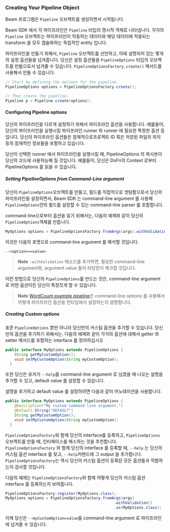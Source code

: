 ### Creating Your Pipeline Object

Beam 프로그램은 `Pipeline` 오브젝트를 생성하면서 시작됩니다.

Beam SDK 에서 각 파이프라인은 `Pipeline` 타입의 명시적 객체로 나타냅니다. 각각의 `Pipeline` 오브젝트는 파이프라인이 작동하는 데이터와 해당 데이터에 적용되는 transform 을 모두 캡슐화하는 독립적인 entity 입니다.

파이프라인을 만들기 위해서, `Pipeline` 오브젝트를 선언하고, 아래 설명되어 있는 몇개의 설정 옵션들을 넘겨줍니다. 당신은 설정 옵션들을 `PipelineOptions` 타입의 오브젝트를 만듦으로서 넘겨줄 수 있습니다. `PipelineOptionsFactory.create()` 메서드를 사용해서 만들 수 있습니다.

```java
// Start by defining the options for the pipeline.
PipelineOptions options = PipelineOptionsFactory.create();

// Then create the pipeline.
Pipeline p = Pipeline.create(options);
```

#### Configuring Pipeline options

당신의 파이프라인을 다르게 설정하기 위해서 파이프라인 옵션을 사용합니다. 예를들어, 당신의 파이프라인을 실행시킬 파이프라인 runner 와 runner 에 필요한 특정한 옵션 등입니다. 당신의 파이프라인 옵션들은 잠재적으로프로젝트 ID 혹은 저장된 파일의 위치 등의 잠재적인 정보들을 포함하고 있습니다.

당신이 선택한 runner 에서 파이프라인을 실행시킬 때, PipelineOptions 의 복사본이 당신의 코드에 사용하능해 질 것입니다. 예를들어, 당신은 DoFn의 Context 로부터 PipelineOptions 를 읽을 수 있습니다.

##### Setting PipelineOptions from Command-Line argument

당신이 `PipelineOptions`오브젝트를 만들고, 필드를 직접적으로 셋팅함으로서 당신의 파이프라인을 설정하면서, Beam SDK 는 command-line argument 를 사용해 `PipelineOptions`안의 필드를 설정할 수 있는 command-line parser 를 포함합니다.

command-line으로부터 옵션을 읽기 위해서는, 다음의 예제와 같이 당신의 `PipelineOptions`객체를 만듭니다.

```java
MyOptions options = PipelineOptionsFactory.fromArgs(args).withValidation().create();
```

이것은 다음의 포맷으로 command-line argument 를 해석할 것입니다.
```
--<option>=<value>
```

> **Note** `.withValidation` 메소드를 추가하면, 필요한 command-line argument와, argument value 들이 타당한지 체크할 것입니다.

이런 방법으로 당신의 `PipelineOptions`를 만드는 것은, command-line argument 로 어떤 옵션이든 당신이 특정짓게 할 수 있습니다.

> **Note** [WordCount example pipeline](https://beam.apache.org/get-started/wordcount-example/)은 command-line options 를 사용해서 어떻게 파이프라인 옵션을 런타입에서 설정하는지 설명합니다.

##### Creating Custom options

표준 `PipelineOptions` 뿐만 아니라 당신만의 커스텀 옵션을 추가할 수 있습니다. 당신만의 옵션을 추가하기 위해서는, 다음의 예제와 같이 각각의 옵션에 대해서 getter 와 setter 메서드를 포함하는 interface 를 정의하십시오

```java
public interface MyOptions extends PipelineOptions {
    String getMyCustomOption();
    void setMyCustomOption(String myCustomOption);
  }
```

또한 당신은 유저가 `--help`를 command-line argument 로 넘겼을 때 나오는 설명을 추가할 수 있고, default value 를 설장할 수 있습니다.

설명을 추가하고 default value 를 설정하려면 다음과 같이 어노테이션을 사용합니다.

```java
public interface MyOptions extends PipelineOptions {
    @Description("My custom command line argument.")
    @Default.String("DEFAULT")
    String getMyCustomOption();
    void setMyCustomOption(String myCustomOption);
  }
```

`PipelineOptionsFactory`와 함께 당신의 interface를 등록하고, `PipelineOptions` 오브젝트를 만들 때, 인터페이스를 패스하는 것을 추천합니다. `PipelineOptionsFactory` 와 함께 당신의 interface 를 등록할 때, `--help` 는 당신의 커스텀 옵션 interface 를 찾고, `--help`커멘드에 그 output 을 추가합니다. `PipelineOptionsFactory`는 역시 당신의 커스텀 옵션이 등록된 모든 옵션들과 적합하는지 검사할 것입니다.

다음의 예제는 `PipelineOptionsFactory`와 함께 어떻게 당신의 커스텀 옵션 interface 를 등록하는지 보여줍니다.

```java
PipelineOptionsFactory.register(MyOptions.class);
MyOptions options = PipelineOptionsFactory.fromArgs(args)
                                                .withValidation()
                                                .as(MyOptions.class);
```

이제 당신은 `--myCustomOption=value`를 command-line argument 로 파이프라인에 넘겨줄 수 있습니다.

